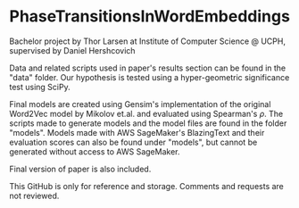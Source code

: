 # PhaseTransitionsInWordEmbeddings
Bachelor project by Thor Larsen at Institute of Computer Science @ UCPH, supervised by Daniel Hershcovich

Data and related scripts used in paper's results section can be found in the "data" folder. Our hypothesis is tested using a hyper-geometric significance test using SciPy.

Final models are created using Gensim's implementation of the original Word2Vec model by Mikolov et.al. and evaluated using Spearman's $\rho$. The scripts made to generate models and the model files are found in the folder "models". Models made with AWS SageMaker's BlazingText and their evaluation scores can also be found under "models", but cannot be generated without access to AWS SageMaker.

Final version of paper is also included.

This GitHub is only for reference and storage. Comments and requests are not reviewed.

